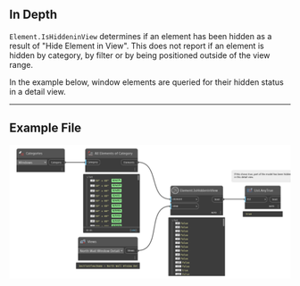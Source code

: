 ## In Depth
`Element.IsHiddeninView` determines if an element has been hidden as a result of "Hide Element in View". This does not report if an element is hidden by category, by filter or by being positioned outside of the view range.

In the example below, window elements are queried for their hidden status in a detail view.
___
## Example File

![Element.IsHiddeninView](./Revit.Elements.Element.IsHiddeninView_img.jpg)